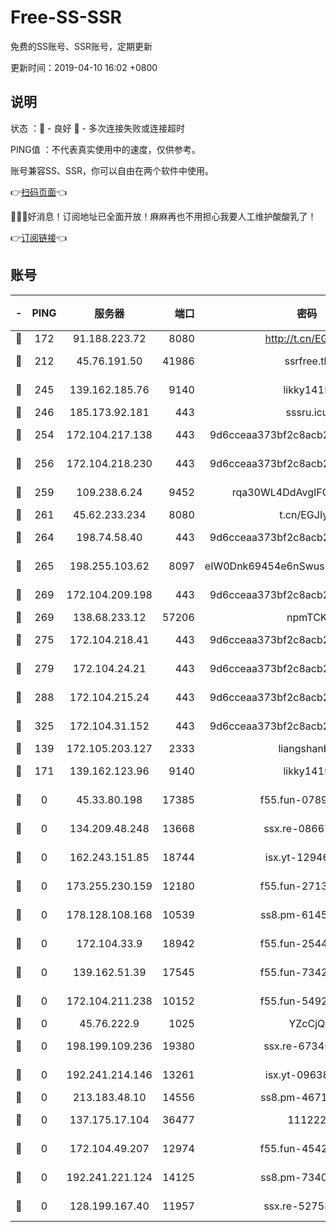 # Free-SS-SSR

免费的SS账号、SSR账号，定期更新

更新时间：2019-04-10 16:02 +0800

## 说明

状态     ：🙂 - 良好 🙁 - 多次连接失败或连接超时

PING值   ：不代表真实使用中的速度，仅供参考。

账号兼容SS、SSR，你可以自由在两个软件中使用。

👉[扫码页面](https://liesauer.github.io/Free-SS-SSR/)👈

🎉🎉🎉好消息！订阅地址已全面开放！麻麻再也不用担心我要人工维护酸酸乳了！

👉[订阅链接](https://www.liesauer.net/yogurt/subscribe?ACCESS_TOKEN=DAYxR3mMaZAsaqUb)👈

## 账号

|-|PING|服务器|端口|密码|加密方式|区域|
|:----:|:----:|:-----:|-----:|:----:|:----:|:----:|
|🙂|172|91.188.223.72|8080|http://t.cn/EGJIyrl|rc4-md5|RU|
|🙂|212|45.76.191.50|41986|ssrfree.tk|aes-256-cfb|SG|
|🙂|245|139.162.185.76|9140|likky1415|aes-256-cfb|DE|
|🙂|246|185.173.92.181|443|sssru.icu|rc4-md5|RU|
|🙂|254|172.104.217.138|443|9d6cceaa373bf2c8acb22e60b6a58be6|aes-256-cfb|US|
|🙂|256|172.104.218.230|443|9d6cceaa373bf2c8acb22e60b6a58be6|aes-256-cfb|US|
|🙂|259|109.238.6.24|9452|rqa30WL4DdAvgIFG6Fs3znzTa|aes-256-cfb|FR|
|🙂|261|45.62.233.234|8080|t.cn/EGJIyrl|rc4-md5|CA|
|🙂|264|198.74.58.40|443|9d6cceaa373bf2c8acb22e60b6a58be6|aes-256-cfb|US|
|🙂|265|198.255.103.62|8097|eIW0Dnk69454e6nSwuspv9DmS201tQ0D|aes-256-cfb|US|
|🙂|269|172.104.209.198|443|9d6cceaa373bf2c8acb22e60b6a58be6|aes-256-cfb|US|
|🙂|269|138.68.233.12|57206|npmTCK|rc4-md5|US|
|🙂|275|172.104.218.41|443|9d6cceaa373bf2c8acb22e60b6a58be6|aes-256-cfb|US|
|🙂|279|172.104.24.21|443|9d6cceaa373bf2c8acb22e60b6a58be6|aes-256-cfb|US|
|🙂|288|172.104.215.24|443|9d6cceaa373bf2c8acb22e60b6a58be6|aes-256-cfb|US|
|🙂|325|172.104.31.152|443|9d6cceaa373bf2c8acb22e60b6a58be6|aes-256-cfb|US|
|🙁|139|172.105.203.127|2333|liangshanbo|chacha20|JP|
|🙁|171|139.162.123.96|9140|likky1415|aes-256-cfb|JP|
|🙁|0|45.33.80.198|17385|f55.fun-07896387|aes-256-cfb|US|
|🙁|0|134.209.48.248|13668|ssx.re-08667439|aes-256-cfb|US|
|🙁|0|162.243.151.85|18744|isx.yt-12946786|aes-256-cfb|US|
|🙁|0|173.255.230.159|12180|f55.fun-27131097|aes-256-cfb|US|
|🙁|0|178.128.108.168|10539|ss8.pm-61451239|aes-256-cfb|SG|
|🙁|0|172.104.33.9|18942|f55.fun-25441052|aes-256-cfb|SG|
|🙁|0|139.162.51.39|17545|f55.fun-73422177|aes-256-cfb|SG|
|🙁|0|172.104.211.238|10152|f55.fun-54923385|aes-256-cfb|US|
|🙁|0|45.76.222.9|1025|YZcCjQ|rc4-md5|JP|
|🙁|0|198.199.109.236|19380|ssx.re-67345010|aes-256-cfb|US|
|🙁|0|192.241.214.146|13261|isx.yt-09638274|aes-256-cfb|US|
|🙁|0|213.183.48.10|14556|ss8.pm-46715191|rc4-md5|RU|
|🙁|0|137.175.17.104|36477|111222|aes-256-cfb|US|
|🙁|0|172.104.49.207|12974|f55.fun-45425940|aes-256-cfb|SG|
|🙁|0|192.241.221.124|14125|ss8.pm-73400574|aes-256-cfb|US|
|🙁|0|128.199.167.40|11957|ssx.re-52753780|aes-256-cfb|SG|
